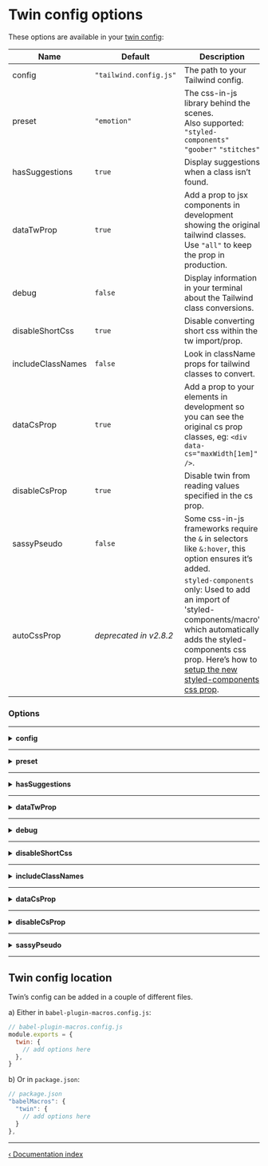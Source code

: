 [](#twin-config-options)

# Twin config options

These options are available in your [twin config](#twin-config-location):

| Name              | Default                | Description                                                                                                                                                                                                                                   |
| ----------------- | ---------------------- | --------------------------------------------------------------------------------------------------------------------------------------------------------------------------------------------------------------------------------------------- |
| config            | `"tailwind.config.js"` | The path to your Tailwind config.                                                                                                                                                                                                             |
| preset            | `"emotion"`            | The css-in-js library behind the scenes.<br>Also supported: `"styled-components"` `"goober"` `"stitches"`                                                                                                                                     |
| hasSuggestions    | `true`                 | Display suggestions when a class isn’t found.                                                                                                                                                                                                 |
| dataTwProp        | `true`                 | Add a prop to jsx components in development showing the original tailwind classes.<br/> Use `"all"` to keep the prop in production.                                                                                                           |
| debug             | `false`                | Display information in your terminal about the Tailwind class conversions.                                                                                                                                                                    |
| disableShortCss   | `true`                 | Disable converting short css within the tw import/prop.                                                                                                                                                                                       |
| includeClassNames | `false`                | Look in className props for tailwind classes to convert.                                                                                                                                                                                      |
| dataCsProp        | `true`                 | Add a prop to your elements in development so you can see the original cs prop classes, eg: `<div data-cs="maxWidth[1em]" />`.                                                                                                                |
| disableCsProp     | `true`                 | Disable twin from reading values specified in the cs prop.                                                                                                                                                                                    |
| sassyPseudo       | `false`                | Some css-in-js frameworks require the `&` in selectors like `&:hover`, this option ensures it’s added.                                                                                                                                        |
| autoCssProp       | _deprecated in v2.8.2_ | `styled-components` only: Used to add an import of 'styled-components/macro' which automatically adds the styled-components css prop. Here’s how to [setup the new styled-components css prop](https://twinredirect.page.link/auto-css-prop). |

### Options

---

<details>

  <summary><strong>config</strong></summary>

<br />

```js
config: 'tailwind.config.js', // Path to the tailwind config
```

Set a custom location by specifying a path to your tailwind.config.js file.

**Monorepos / Workspaces**: The tailwind.config.js is commonly added as a shared file in the project root so you may need to add a `path.resolve` on the pathname in the twin config:

```js
// babel-plugin-macros.config.js
const path = require('path')

module.exports = {
  twin: {
    config: path.resolve(__dirname, '../../', 'tailwind.config.js'),
  },
}
```

</details>

---

<details>

  <summary><strong>preset</strong></summary>

<br />

```js
preset: 'emotion', // Set the css-in-js library to use with twin
```

Supports: `'emotion'` / `'styled-components'` / `'goober'` / `'stitches'`.

The preset option primarily assigns the library imports for `css`, `styled` and `GlobalStyles`.

</details>

---

<details>

  <summary><strong>hasSuggestions</strong></summary>

<br />

```js
hasSuggestions: false, // Set the display of suggestions when a class isn’t found
```

Set `hasSuggestions` to `false` to remove the display of suggestions in your terminal.

</details>

---

<details>

  <summary><strong>dataTwProp</strong></summary>

<br />

```js
dataTwProp: false, // Set the display of the data-tw prop on jsx elements
```

The `data-tw` prop gets added to your elements while in development so you can see the original tailwind classes:

```js
<div data-tw="bg-black" />
```

If you add the value `all`, twin will add the data-tw prop in production as well as development.

</details>

---

<details>

  <summary><strong>debug</strong></summary>

<br />

```js
debug: true, // Display information about class conversions
```

When debug mode is on, twin displays logs on class conversions.
This feedback only displays in development.

</details>

---

<details>

  <summary><strong>disableShortCss</strong></summary>

<br />

```js
disableShortCss: false, // Enable converting short css within the tw import/prop
```

When set to `true`, this will throw an error if short css is added within the tw import or tw prop.

Disable short css completely with `dataCsProp: false`.

</details>

---

<details>

  <summary><strong>includeClassNames</strong></summary>

<br />

```js
includeClassNames: true, // Check className props for tailwind classes to convert
```

When a tailwind class is found in a className prop, it’s plucked out, converted and delivered to the css-in-js library.

- Unmatched classes are skipped and preserved within the className
- Suggestions aren’t shown for unmatched classes like they are for the tw prop
- The tw and css props can be used on the same jsx element
- Limitation: classNames with conditional props or variables aren’t touched, eg: `<div className={isBlock && "block"} />`

</details>

---

<details>

  <summary><strong>dataCsProp</strong></summary>

<br />

```js
dataCsProp: false, // JSX prop twin adds that shows the original cs prop classes
```

If you add short css within the `cs` prop then twin will add a `data-cs` prop to preserve the css you added.
This option controls the display of the prop.

Shows in development only.

</details>

---

<details>

  <summary><strong>disableCsProp</strong></summary>

<br />

```js
disableCsProp: true, // Whether to read short css values added in a `cs` prop
```

If you're using the cs prop for something else or don’t want other developers using the feature you can disable it with this option.

</details>

---

<details>

  <summary><strong>sassyPseudo</strong></summary>

<br />

```js
sassyPseudo: true, // Prefix pseudo selectors with a `&`
```

Some css-in-js frameworks require the `&` in selectors like `&:hover`, this option ensures it’s added.

</details>

---

[](#twin-config-location)

## Twin config location

Twin’s config can be added in a couple of different files.

a) Either in `babel-plugin-macros.config.js`:

```js
// babel-plugin-macros.config.js
module.exports = {
  twin: {
    // add options here
  },
}
```

b) Or in `package.json`:

```js
// package.json
"babelMacros": {
  "twin": {
    // add options here
  }
},
```

---

[&lsaquo; Documentation index](https://github.com/ben-rogerson/twin.macro/blob/master/docs/index.md)
